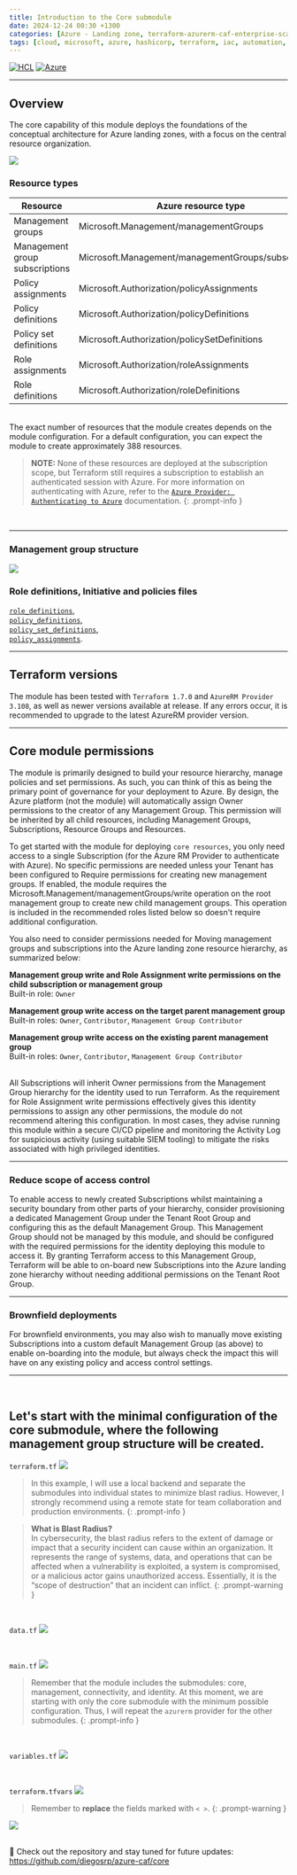 ```yaml
---
title: Introduction to the Core submodule
date: 2024-12-24 00:30 +1300
categories: [Azure - Landing zone, terraform-azurerm-caf-enterprise-scale]
tags: [cloud, microsoft, azure, hashicorp, terraform, iac, automation, infrastructure, security, governance, core, caf, management, policy, enterprise-scale]
---
```


[![HCL](https://img.shields.io/badge/language-HCL-blueviolet)](https://www.terraform.io/)
[![Azure](https://img.shields.io/badge/provider-Azure-blue)](https://registry.terraform.io/providers/hashicorp/azurerm/latest)

---

## Overview
The core capability of this module deploys the foundations of the conceptual architecture for Azure landing zones, with a focus on the central resource organization.

![](/assets/img/posts/core_design.png)

### Resource types

| Resource | Azure resource type |  Terraform resource type |
|--|--|--
| Management groups | Microsoft.Management/managementGroups | `azurerm_management_group` |
| Management group subscriptions | Microsoft.Management/managementGroups/subscriptions | `azurerm_management_group` or <br> `azurerm_management_group_subscription_association` |
| Policy assignments | Microsoft.Authorization/policyAssignments | `azurerm_management_group_policy_assignment` |
| Policy definitions | Microsoft.Authorization/policyDefinitions | `azurerm_policy_definition` |
| Policy set definitions | Microsoft.Authorization/policySetDefinitions | `azurerm_policy_set_definition` |
| Role assignments | Microsoft.Authorization/roleAssignments | `azurerm_role_assignment` |
| Role definitions | Microsoft.Authorization/roleDefinitions | `azurerm_role_definition` |

<br>
The exact number of resources that the module creates depends on the module configuration. For a default configuration, you can expect the module to create approximately 388 resources.

> **NOTE:** None of these resources are deployed at the subscription scope, but Terraform still requires a subscription to establish an authenticated session with Azure. For more information on authenticating with Azure, refer to the <a href="https://registry.terraform.io/providers/hashicorp/azurerm/latest/docs#authenticating-to-azure" target="_blank">`Azure Provider: Authenticating to Azure`</a> documentation.
{: .prompt-info }

<br>

---

### Management group structure
![](/assets/img/posts/core_mg.png) 

### Role definitions, Initiative and policies files 
<a href="https://github.com/Azure/terraform-azurerm-caf-enterprise-scale/tree/v6.2.0/modules/archetypes/lib/role_definitions" target="_blank">`role_definitions`</a>, <br><a href="https://github.com/Azure/terraform-azurerm-caf-enterprise-scale/tree/v6.2.0/modules/archetypes/lib/policy_definitions" target="_blank">`policy_definitions`</a>, <br> <a href="https://github.com/Azure/terraform-azurerm-caf-enterprise-scale/tree/v6.2.0/modules/archetypes/lib/policy_set_definitions" target="_blank">`policy_set_definitions`</a>, <br> <a href="https://github.com/Azure/terraform-azurerm-caf-enterprise-scale/tree/v6.2.0/modules/archetypes/lib/policy_assignments" target="_blank">`policy_assignments`</a>.

---

## Terraform versions
The module has been tested with `Terraform 1.7.0` and `AzureRM Provider 3.108`, as well as newer versions available at release. If any errors occur, it is recommended to upgrade to the latest AzureRM provider version.

---

## Core module permissions
The module is primarily designed to build your resource hierarchy, manage policies and set permissions. As such, you can think of this as being the primary point of governance for your deployment to Azure. By design, the Azure platform (not the module) will automatically assign Owner permissions to the creator of any Management Group. This permission will be inherited by all child resources, including Management Groups, Subscriptions, Resource Groups and Resources.

To get started with the module for deploying `core resources`, you only need access to a single Subscription (for the Azure RM Provider to authenticate with Azure). No specific permissions are needed unless your Tenant has been configured to Require permissions for creating new management groups. If enabled, the module requires the Microsoft.Management/managementGroups/write operation on the root management group to create new child management groups. This operation is included in the recommended roles listed below so doesn't require additional configuration.

You also need to consider permissions needed for Moving management groups and subscriptions into the Azure landing zone resource hierarchy, as summarized below:

**Management group write and Role Assignment write permissions on the child subscription or management group**  
  Built-in role: `Owner`

**Management group write access on the target parent management group**  
  Built-in roles: `Owner`, `Contributor`, `Management Group Contributor`

**Management group write access on the existing parent management group**  
  Built-in roles: `Owner`, `Contributor`, `Management Group Contributor`

<br>
All Subscriptions will inherit Owner permissions from the Management Group hierarchy for the identity used to run Terraform. As the requirement for Role Assignment write permissions effectively gives this identity permissions to assign any other permissions, the module do not recommend altering this configuration. In most cases, they advise running this module within a secure CI/CD pipeline and monitoring the Activity Log for suspicious activity (using suitable SIEM tooling) to mitigate the risks associated with high privileged identities.

---

### Reduce scope of access control
To enable access to newly created Subscriptions whilst maintaining a security boundary from other parts of your hierarchy, consider provisioning a dedicated Management Group under the Tenant Root Group and configuring this as the default Management Group. This Management Group should not be managed by this module, and should be configured with the required permissions for the identity deploying this module to access it. By granting Terraform access to this Management Group, Terraform will be able to on-board new Subscriptions into the Azure landing zone hierarchy without needing additional permissions on the Tenant Root Group.

---

### Brownfield deployments
For brownfield environments, you may also wish to manually move existing Subscriptions into a custom default Management Group (as above) to enable on-boarding into the module, but always check the impact this will have on any existing policy and access control settings.

---

<br>

## Let's start with the minimal configuration of the core submodule, where the following management group structure will be created.

`terraform.tf`
![](/assets/img/posts/core_terraform.png)
> In this example, I will use a local backend and separate the submodules into individual states to minimize blast radius. However, I strongly recommend using a remote state for team collaboration and production environments.
{: .prompt-info }

> **What is Blast Radius?** <br>
 In cybersecurity, the blast radius refers to the extent of damage or impact that a security incident can cause within an organization. It represents the range of systems, data, and operations that can be affected when a vulnerability is exploited, a system is compromised, or a malicious actor gains unauthorized access. Essentially, it is the “scope of destruction” that an incident can inflict.
{: .prompt-warning }

<br>

`data.tf`
![](/assets/img/posts/core_data.png)

<br>

`main.tf`
![](/assets/img/posts/core_main.png)
> Remember that the module includes the submodules: core, management, connectivity, and identity. At this moment, we are starting with only the core submodule with the minimum possible configuration. Thus, I will repeat the `azurerm` provider for the other submodules.
{: .prompt-info }

<br>

`variables.tf`
![](/assets/img/posts/core_variables.png)

<br>

`terraform.tfvars`
![](/assets/img/posts/core_tfvars.png)

> Remember to **replace** the fields marked with `< >`.
{: .prompt-warning }


![](/assets/img/posts/core_plan.png)

<br>
🔗 Check out the repository and stay tuned for future updates: <a href="https://github.com/diegosrp/azure-caf/tree/v1.0.0/core" target="_blank">https://github.com/diegosrp/azure-caf/core</a>